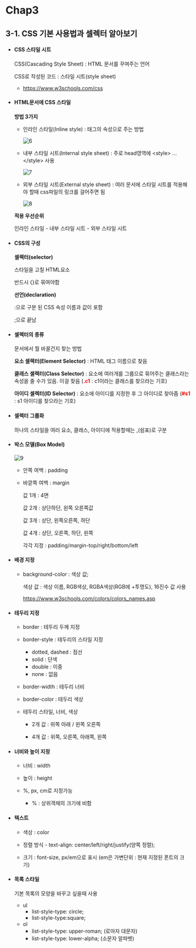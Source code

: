 # Chap3



## 3-1. CSS 기본 사용법과 셀렉터 알아보기

- #### CSS 스타일 시트

  CSS(Cascading Style Sheet) : HTML 문서를 꾸며주는 언어

  CSS로 작성된 코드 : 스타일 시트(style sheet)					

  - https://www.w3schools.com/css

  

- #### HTML문서에 CSS 스타일 

  **방법 3가지**

  - 인라인 스타일(Inline style) : 태그의 속성으로 주는 방법 

    ![6](https://raw.githubusercontent.com/EveKristinLee/save_img/main/img/6.png)

  - 내부 스타일 시트(Internal style sheet) : 주로 head영역에 &lt;style&gt; ...&lt;/style&gt; 사용

    ![7](https://raw.githubusercontent.com/EveKristinLee/save_img/main/img/7.png)

  - 외부 스타일 시트(External style sheet) : 여러 문서에 스타일 시트를 적용해야 할때 css파일의 링크를 걸어주면 됨

    ![8](https://raw.githubusercontent.com/EveKristinLee/save_img/main/img/8.png)

  

  **적용 우선순위**

  인라인 스타일 - 내부 스타일 시트 - 외부 스타일 시트

  

- #### **CSS의 구성**

  **셀렉터(selector)** 

  스타일을 고칠 HTML요소

  반드시 {}로 묶여야함

  **선언(declaration)**

  :으로 구분 된 CSS 속성 이름과 값이 포함

  ;으로 끝남



- #### **셀렉터의 종류**

  문서에서 뭘 바꿀건지 찾는 방법

  **요소 셀렉터(Element Selector)** : HTML 태그 이름으로 찾음

  **클래스 셀렉터(Class Selector)** : 요소에 여러개를 그룹으로 묶어주는 클래스라는 속성을 줄 수가 있음. 이걸 찾음 (<span style="color:red">**.c1**</span> :  c1이라는 클래스를 찾으라는 기호)

  **아이디 셀렉터(ID Selector)** : 요소에 아이디를 지정한 후 그 아이디로 찾아줌 (<span style="color:red">**#s1**</span> : s1 아이디를 찾으라는 기호)



- #### **셀렉터 그룹화**

  하나의 스타일을 여러 요소, 클래스, 아이디에 적용할때는 ,(쉼표)로 구분

  

- #### **박스 모델(Box Model)**

  ![9](https://raw.githubusercontent.com/EveKristinLee/save_img/main/img/9.png)

  - 안쪽 여백 : padding

  - 바깥쪽 여백 : margin

    값 1개 : 4면

    값 2개 : 상단하단, 왼쪽 오른쪽값

    값 3개 : 상단, 왼쪽오른쪽, 하단

    값 4개 : 상단, 오른쪽, 하단, 왼쪽

    각각 지정 : padding/margin-top/right/bottom/left



- #### **배경 지정**

  - background-color : 색상 값;

    색상 값 : 색상 이름, RGB색상, RGBA색상(RGB에 +투명도), 16진수 값 사용

    https://www.w3schools.com/colors/colors_names.asp

    

- #### **테두리 지정**

  - border : 테두리 두께 지정

  - border-style : 테두리의 스타일 지정

    - dotted, dashed : 점선
    - solid : 단색
    - double : 이중
    - none : 없음

  - border-width : 테두리 너비

  - border-color : 테두리 색상

  - 테두리 스타일, 너비, 색상

    - 2개 값 : 위쪽 아래 / 왼쪽 오른쪽

    - 4개 값 : 위쪽, 오른쪽, 아래쪽, 왼쪽

      

- #### **너비와 높이 지정**

  - 너비 : width

  - 높이 : height

  - %, px, cm로 지정가능

    - % : 상위객체의 크기에 비함

      

- #### **텍스트**

  - 색상 : color

  - 정렬 방식 - text-align: center/left/right/justify(양쪽 정렬);

  - 크기 : font-size, px/em으로 표시 (em은 가변단위 : 현재 지정된 폰트의 크기)

    

- #### **목록 스타일**

  기본 목록의 모양을 바꾸고 싶을때 사용

  - ul 
    - list-style-type: circle;
    - list-style-type:square;
  - ol
    - list-style-type: upper-roman; (로마자 대문자)
    - list-style-type: lower-alpha; (소문자 알파벳)

